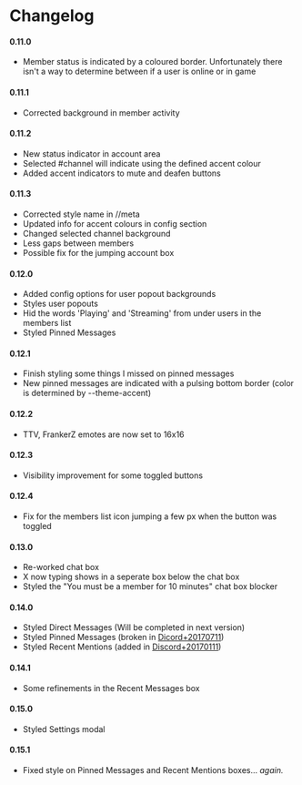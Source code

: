 # Changelog

#### 0.11.0
* Member status is indicated by a coloured border. Unfortunately there isn't a way to determine between if a user is online or in game

#### 0.11.1
* Corrected background in member activity

#### 0.11.2
* New status indicator in account area
* Selected #channel will indicate using the defined accent colour
* Added accent indicators to mute and deafen buttons

#### 0.11.3
* Corrected style name in //meta
* Updated info for accent colours in config section
* Changed selected channel background
* Less gaps between members
* Possible fix for the jumping account box

#### 0.12.0
* Added config options for user popout backgrounds
* Styles user popouts
* Hid the words 'Playing' and 'Streaming' from under users in the members list
* Styled Pinned Messages

#### 0.12.1
* Finish styling some things I missed on pinned messages
* New pinned messages are indicated with a pulsing bottom border (color is determined by --theme-accent)

#### 0.12.2
* TTV, FrankerZ emotes are now set to 16x16

#### 0.12.3
* Visibility improvement for some toggled buttons

#### 0.12.4
* Fix for the members list icon jumping a few px when the button was toggled

#### 0.13.0
* Re-worked chat box
* X now typing shows in a seperate box below the chat box
* Styled the "You must be a member for 10 minutes" chat box blocker

#### 0.14.0
* Styled Direct Messages (Will be completed in next version)
* Styled Pinned Messages (broken in [Dicord+20170711](https://blog.discordapp.com/2016-7-11-change-log/))
* Styled Recent Mentions (added in [Discord+20170111](https://blog.discordapp.com/2016-7-11-change-log/))

#### 0.14.1
* Some refinements in the Recent Messages box

#### 0.15.0
* Styled Settings modal

#### 0.15.1
* Fixed style on Pinned Messages and Recent Mentions boxes... *again.*